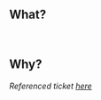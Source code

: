 ## What?

<!-- What changes are made? -->
<!-- (if there are many significant changes, a list might be a good format)  -->

<br>

## Why?

<!-- Why are these changes made? -->

<!-- If there is one, please link to the ticket where this issue is described. -->

_Referenced ticket [here]()_

<br>

<!-- And, if that makes sense, add screenshots and/or GIF's below -->
